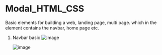 # Modal_HTML_CSS
Basic elements for building a web, landing page, multi page. which in the element contains the navbar, home page etc.
1. Navbar basic
   ![image](https://github.com/WellkitDev/Modal_HTML_CSS/assets/82035540/e66104ba-fb6f-4bc5-baa8-d9ca337a9c6d)


   ![image](https://github.com/WellkitDev/Modal_HTML_CSS/assets/82035540/bad71bde-c702-4965-8df0-7c04ced10a51)

